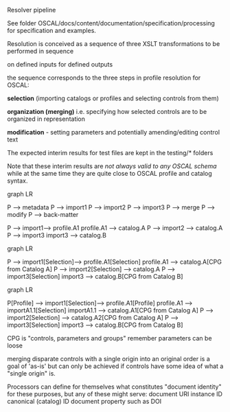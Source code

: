 Resolver pipeline


See folder OSCAL/docs/content/documentation/specification/processing for specification and examples.


Resolution is conceived as a sequence of three XSLT transformations to be performed in sequence

on defined inputs for defined outputs

the sequence corresponds to the three steps in profile resolution for OSCAL:

**selection** (importing catalogs or profiles and selecting controls from them)

**organization (merging)** i.e. specifying how selected controls are to be organized in representation

**modification** - setting parameters and potentially amending/editing control text

The expected interim results for test files are kept in the testing/\* folders

Note that these interim results are *not always valid to any OSCAL schema* while at the same time they are quite close to OSCAL profile and catalog syntax.


graph LR

P --> metadata
P --> import1
P --> import2
P --> import3
P --> merge
P --> modify
P --> back-matter

P --> import1--> profile.A1
profile.A1 --> catalog.A
P --> import2 --> catalog.A
P --> import3 
import3 --> catalog.B

graph LR

P --> import1[Selection]--> profile.A1[Selection]
profile.A1 --> catalog.A[CPG from Catalog A]
P --> import2[Selection] --> catalog.A
P --> import3[Selection] 
import3 --> catalog.B[CPG from Catalog B]

graph LR

P[Profile] --> import1[Selection]--> profile.A1[Profile]
profile.A1 --> importA1.1[Selection]
importA1.1 --> catalog.A1[CPG from Catalog A]
P --> import2[Selection] --> catalog.A2[CPG from Catalog A]
P --> import3[Selection] 
import3 --> catalog.B[CPG from Catalog B]

CPG is "controls, parameters and groups" remember parameters can be loose

merging disparate controls with a single origin into an original order is a goal of 'as-is' but can only be achieved if controls have some idea of what a "single origin" is.

Processors can define for themselves what constitutes "document identity" for these purposes, but any of these might serve:
document URI
instance ID
canonical (catalog) ID
document property such as DOI




